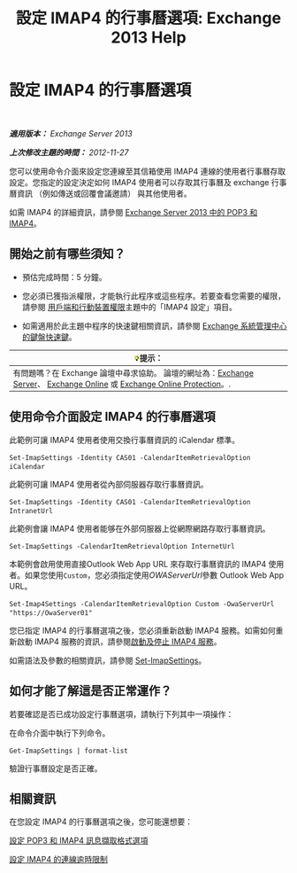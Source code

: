 ﻿---
title: '設定 IMAP4 的行事曆選項: Exchange 2013 Help'
TOCTitle: 設定 IMAP4 的行事曆選項
ms:assetid: 6679c8b2-3f0f-449a-a17c-a7b30001538c
ms:mtpsurl: https://technet.microsoft.com/zh-tw/library/Aa998606(v=EXCHG.150)
ms:contentKeyID: 50553994
ms.date: 05/21/2018
mtps_version: v=EXCHG.150
ms.translationtype: MT
---

# 設定 IMAP4 的行事曆選項

 

_**適用版本：** Exchange Server 2013_

_**上次修改主題的時間：** 2012-11-27_

您可以使用命令介面來設定您連線至其信箱使用 IMAP4 連線的使用者行事曆存取設定。您指定的設定決定如何 IMAP4 使用者可以存取其行事曆及 exchange 行事曆資訊 （例如傳送或回覆會議邀請） 與其他使用者。

如需 IMAP4 的詳細資訊，請參閱 [Exchange Server 2013 中的 POP3 和 IMAP4](pop3-and-imap4-in-exchange-server-2013-exchange-2013-help.md)。

## 開始之前有哪些須知？

  - 預估完成時間：5 分鐘。

  - 您必須已獲指派權限，才能執行此程序或這些程序。若要查看您需要的權限，請參閱 [用戶端和行動裝置權限](clients-and-mobile-devices-permissions-exchange-2013-help.md)主題中的「IMAP4 設定」項目。

  - 如需適用於此主題中程序的快速鍵相關資訊，請參閱 [Exchange 系統管理中心的鍵盤快速鍵](keyboard-shortcuts-in-the-exchange-admin-center-exchange-online-protection-help.md)。

<table>
<thead>
<tr class="header">
<th><img src="images/Bb124558.tip(EXCHG.150).gif" title="提示" alt="提示" />提示：</th>
</tr>
</thead>
<tbody>
<tr class="odd">
<td>有問題嗎？在 Exchange 論壇中尋求協助。 論壇的網址為：<a href="https://go.microsoft.com/fwlink/p/?linkid=60612">Exchange Server</a>、 <a href="https://go.microsoft.com/fwlink/p/?linkid=267542">Exchange Online</a> 或 <a href="https://go.microsoft.com/fwlink/p/?linkid=285351">Exchange Online Protection</a>。.</td>
</tr>
</tbody>
</table>


## 使用命令介面設定 IMAP4 的行事曆選項

此範例可讓 IMAP4 使用者使用交換行事曆資訊的 iCalendar 標準。

    Set-ImapSettings -Identity CAS01 -CalendarItemRetrievalOption iCalendar

此範例可讓 IMAP4 使用者從內部伺服器存取行事曆資訊。

    Set-ImapSettings -Identity CAS01 -CalendarItemRetrievalOption IntranetUrl 

此範例會讓 IMAP4 使用者能够在外部伺服器上從網際網路存取行事曆資訊。

    Set-ImapSettings -CalendarItemRetrievalOption InternetUrl

本範例會啟用使用直接Outlook Web App URL 來存取行事曆資訊的 IMAP4 使用者。如果您使用`Custom`，您必須指定使用*OWAServerUrl*參數 Outlook Web App URL。

    Set-Imap4Settings -CalendarItemRetrievalOption Custom -OwaServerUrl "https://OwaServer01"

您已指定 IMAP4 的行事曆選項之後，您必須重新啟動 IMAP4 服務。如需如何重新啟動 IMAP4 服務的資訊，請參閱[啟動及停止 IMAP4 服務](start-and-stop-the-imap4-services-exchange-2013-help.md)。

如需語法及參數的相關資訊，請參閱 [Set-ImapSettings](https://technet.microsoft.com/zh-tw/library/aa998252\(v=exchg.150\))。

## 如何才能了解這是否正常運作？

若要確認是否已成功設定行事曆選項，請執行下列其中一項操作：

在命令介面中執行下列命令。

    Get-ImapSettings | format-list

驗證行事曆設定是否正確。

## 相關資訊

在您設定 IMAP4 的行事曆選項之後，您可能還想要：

[設定 POP3 和 IMAP4 訊息擷取格式選項](configure-pop3-and-imap4-message-retrieval-format-options-exchange-2013-help.md)

[設定 IMAP4 的連線逾時限制](set-connection-time-out-limits-for-imap4-exchange-2013-help.md)

